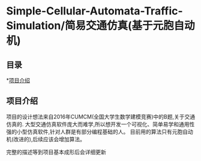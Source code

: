 # Simple-Cellular-Automata-Traffic-Simulation/简易交通仿真(基于元胞自动机)


## 目录
*[项目介绍](#项目介绍)

<a name="项目介绍"></a>
## 项目介绍
项目的设计想法来自2016年CUMCM(全国大学生数学建模竞赛)中的B题,关于交通仿真的.
大型交通仿真软件庞大而难学,所以想开发一个可视化、简单易学和通用性强的小型仿真软件,针对人群是有部分编程基础的人。
目前用的算法只有元胞自动机(改进的),后续应该会增加算法。

完整的描述等到项目基本成形后会详细更新

